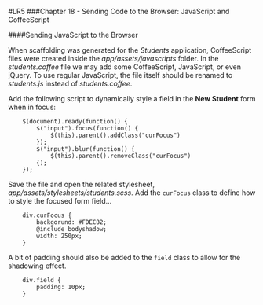 #LR5
###Chapter 18 - Sending Code to the Browser: JavaScript and CoffeeScript

####Sending JavaScript to the Browser

When scaffolding was generated for the *Students* application, CoffeeScript files were created inside the *app/assets/javascripts* folder. In the *students.coffee* file we may add some CoffeeScript, JavaScript, or even jQuery. To use regular JavaScript, the file itself should be renamed to *students.js* instead of *students.coffee*. 

Add the following script to dynamically style a field in the **New Student** form when in focus:

		$(document).ready(function() {
			$("input").focus(function() {
				$(this).parent().addClass("curFocus")
			});
			$("input").blur(function() {
				$(this).parent().removeClass("curFocus")
			{);
		});

Save the file and open the related stylesheet, *app/assets/stylesheets/students.scss*. Add the `curFocus` class to define how to style the focused form field...

		div.curFocus {
			backgorund: #FDECB2;
			@include bodyshadow;
			width: 250px;
		}

A bit of padding should also be added to the `field` class to allow for the shadowing effect.

		div.field {
			padding: 10px;
		}
